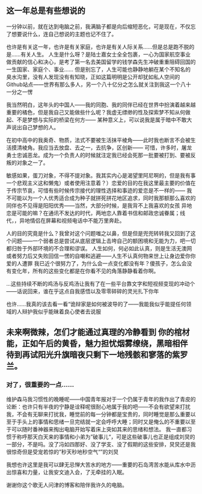 ## 这一年总是有些想说的
一分钟以前，就在达到电脑之前，我满脑子都是向后缩短恶化，可是现在，不仅忘了想要说什么，连自己想说的主题也记不住了。

也许是有关这一年，也许是有关家庭，也许是有关人际关系……但是总是跑不脱的是……有关人生。
人生是什么呀？是陆士嘉女士全全包裹，一心为国家航空事业做贡献的信心和决心，是考了第一名去美国留学的钱学森先生冲破重重阻碍回国的一生国家、家庭个、事业……
但是别忘了，人生可能也静静地躺在某个不知名的臭水沟里，没有人发现没有有知晓，正如这篇明明是公开却犹如私人空间的Github站点——世界有那么多人，另一个八十亿分之怎么就关注到我这一个八十一分之一愣

我当然明白，这年头的中国人——我的同胞、我的同伴已经在世界中扮演着越来越重要的橘色，但是我自己又能做些什么呢？我虚无缥缈的性及探索梦不知从何做起、不是梦想与实际的桥梁在何方——
某种意义上，可以说我是属于暗中不敢大声说出自己梦想的人。

在初中高中的我奥奇、物质，法式不要被生活抹平棱角——此时我也断言不会被生活摸清棱角。我应当去放盘、去之一，去抗争，区创新——
可惜，许多时，屠龙勇士忠诚恶龙。成为一个负责人的时候就注定我已经会死那一批要被打到、要被反叛的对象之一了。

敏感如果，蛋刀对象，不得不提对象。我其实内心是渴望里阿尼啊的，但是我有事一个悲观主义这和懒鬼）或者使用注意着？）恋爱的目的在我这里最主要的价值在于传宗节哀，可惜有些时候传宗接代的理性选择和事迹的爱恋是不一样的——
我不可能以为一个人优秀适合成为种子就拼死拼花地区追求，同时我那额那么喜欢的同伴也不见得是阳阳优秀——当然，大部分时候，是我背不上我喜欢的女孩
异地恋是可能的嘛？在通讯不发达的时代，两地恋人靠着书信和邮政忠诚眷属；线代，，异地情侣在屏幕和视频电话中不能万里奔赴。

人的目的究竟是什么？我曾对这个问题嗤之以鼻，但是但是兜兜转转我又回到了这个问题——一个弱者总是尝试从底层逻辑上击垮自己的额困境和无能为力，吧一切都归咎于外部环境的不合理和谬误。
人生如何，何必如此认真，则是生活无澳网或者努力后又失败回信一愣的自嘲和逃避——人生不认真何物来世上让身边爱你你爱的人遭罪
我已近个很努力了，为什么会一点变化都没有年？傻孩子，怎么会没有变化年，所有的这些变化都是在你看不见的角落静静看着你啊。

…这些持续不断的鸡汤与反鸡汤让我有了在一些平台靠文字和短视频变现的冲动个——话说回来，谁在乎这点自我感悟以及零零碎碎的灵光扎下你年

也许……我真的该去看一看“诡辩家是如何被波导的了——我能我似乎能提任何领域的人辩护我似乎能昧着良心使者去说服

未来啊微辣，怎们才能通过真理的冷静看到 你的棺材能，正如午后的黄昏，魅力担忧烟雾缭绕，黑暗相伴
待到再试阳光升旗暗夜只剩下一地残骸和寥落的紫罗兰。
--- 

### 对了，很重要的一点……
维护森马我习惯性的晚睡呢——中国青年报对于一个仍属于青年的我作出了青皮的论断：也许只有半夜的宁静是诠释呢很耐心地属于我的吧——不会有欲望来打扰我，不会有无聊来打扰我，睡觉前的每一分钟都是宝贵的，同时睡觉是那么重要以至于手头上的事情和思绪一旦完结就一定会呼呼大睡；同时又是俺么的不重要以至于可以随时番神器来掏出电脑开始写着床上突如其来的思绪和想法。
我一直都习惯于称呼那天白天来的事情和小弟为”破事儿“，可是这些破事儿也正是组成刘炅的一部分，不是吗。没了冯如四那好、没了学支、没了假期的这些安排，炅炅还是我很惊奇但是受宠若惊的”秒天秒地秒空气“”的刘炅

我想也许这里是我可以肆无忌惮大苦水的地方——重要的石岛湾苦水能从库水中沥出惊喜和力量，让我安文迪入会，了无牵挂的入眠。

谢谢你这个歌无人问津的博客和陪伴我许久的电脑。
